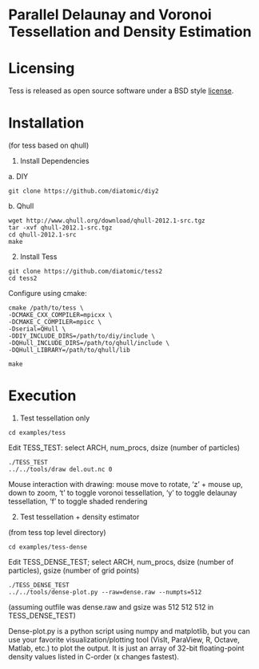 # Parallel Delaunay and Voronoi Tessellation and Density Estimation

# Licensing

Tess is released as open source software under a BSD style [license](./COPYING).

# Installation

(for tess based on qhull)


1. Install Dependencies

a. DIY

```
git clone https://github.com/diatomic/diy2
```

b. Qhull

```
wget http://www.qhull.org/download/qhull-2012.1-src.tgz
tar -xvf qhull-2012.1-src.tgz
cd qhull-2012.1-src
make
```

2. Install Tess

```
git clone https://github.com/diatomic/tess2
cd tess2
```

Configure using cmake:

```
cmake /path/to/tess \
-DCMAKE_CXX_COMPILER=mpicxx \
-DCMAKE_C_COMPILER=mpicc \
-Dserial=QHull \
-DDIY_INCLUDE_DIRS=/path/to/diy/include \
-DQHull_INCLUDE_DIRS=/path/to/qhull/include \
-DQHull_LIBRARY=/path/to/qhull/lib

make
```

# Execution

1. Test tessellation only

```
cd examples/tess
```

Edit TESS_TEST: select ARCH, num_procs, dsize (number of particles)

```
./TESS_TEST
../../tools/draw del.out.nc 0
```

Mouse interaction with drawing: mouse move to rotate, ‘z’ + mouse up, down to zoom, ‘t’ to toggle voronoi tessellation, ‘y’ to toggle delaunay tessellation, ‘f’ to toggle shaded rendering

2. Test tessellation + density estimator

(from tess top level directory)

```
cd examples/tess-dense
```

Edit TESS_DENSE_TEST; select ARCH, num_procs, dsize (number of particles), gsize (number of grid points)

```
./TESS_DENSE_TEST
../../tools/dense-plot.py --raw=dense.raw --numpts=512
```
(assuming outfile was dense.raw and gsize was 512 512 512 in TESS_DENSE_TEST)

Dense-plot.py is a python script using numpy and matplotlib, but you can use your favorite visualization/plotting tool (VisIt, ParaView, R, Octave, Matlab, etc.) to plot the output. It is just an array of 32-bit floating-point density values listed in C-order (x changes fastest).
